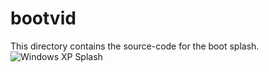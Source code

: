 # bootvid
This directory contains the source-code for the boot splash.
![Windows XP Splash](https://github.com/rozniak/xfce-winxp-tc/blob/master/base/bootvid/res/splshclx.png?raw=true)
